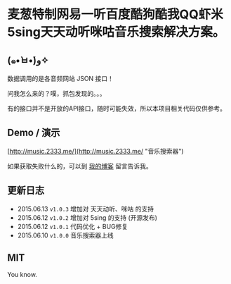 # 麦葱特制网易一听百度酷狗酷我QQ虾米5sing天天动听咪咕音乐搜索解决方案。

## (๑•̀ㅂ•́)و✧

数据调用的是各音频网站 JSON 接口！

问我怎么来的？噗，抓包发现的。。。

有的接口并不是开放的API接口，随时可能失效，所以本项目相关代码仅供参考。

## Demo / 演示

[http://music.2333.me/](http://music.2333.me/ "音乐搜索器")

如果获取失败什么的，可以到 [我的博客](http://www.yuxiaoxi.com/guestbook#respond) 留言告诉我。

## 更新日志

 - 2015.06.13 `v1.0.3` 增加对 天天动听、咪咕 的支持
 - 2015.06.12 `v1.0.2` 增加对 5sing 的支持 (开源发布)
 - 2015.06.12 `v1.0.1` 代码优化 + BUG修复
 - 2015.06.10 `v1.0.0` 音乐搜索器上线

## MIT

You know.